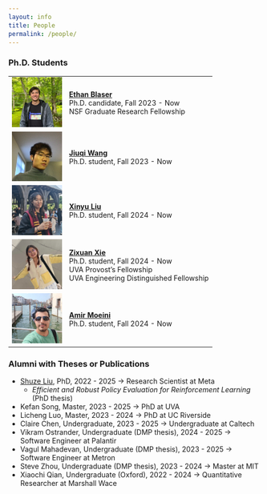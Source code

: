 ```yaml
---
layout: info
title: People 
permalink: /people/
---
```


### Ph.D. Students
<table class="phd_students">
  <tbody>
    <!-- <tr>
      <td> <img class="image" src="/assets/img/people/shuze.jpg"  width="100"/>
      </td>
      <td>
        <p>
          <a target="_blank" rel="noopener noreferrer" href="https://shuzeliu.com/"><b> Shuze Liu </b> </a>
          <br> Ph.D. candidate, Fall 2022 - Now
        </p>
      </td>
    </tr>  -->
    <tr>
      <td> <img class="image" src="/assets/img/people/ethan.jpg"  width="100"/>
      </td>
      <td>
        <p>
          <a target="_blank" rel="noopener noreferrer" href="https://blaserethan.github.io/"> <b> Ethan Blaser </b> </a>
          <br> Ph.D. candidate, Fall 2023 - Now
          <br> NSF Graduate Research Fellowship
        </p>
      </td>
    </tr>
    <tr>
      <td> <img class="image" src="/assets/img/people/jiuqi.jpg"  width="100"/>
      </td>
      <td>
        <p>
          <a target="_blank" rel="noopener noreferrer" href="https://leonardowjq.github.io/"> <b> Jiuqi Wang </b> </a>
          <br> Ph.D. student, Fall 2023 - Now
        </p>
      </td>
    </tr>
    <tr>
      <td> <img class="image" src="/assets/img/people/xinyu.jpeg"  width="100"/>
      </td>
      <td>
        <p>
          <a target="_blank" rel="noopener noreferrer" href="https://saodimao20.github.io/"> <b> Xinyu Liu </b> </a>
          <br> Ph.D. student, Fall 2024 - Now
        </p>
      </td>
    </tr>
    <tr>
      <td> <img class="image" src="/assets/img/people/zixuan.jpeg"  width="100"/>
      </td>
      <td>
        <p>
          <a target="_blank" rel="noopener noreferrer" href="https://wennyxie.github.io/"> <b> Zixuan Xie </b> </a>
          <br> Ph.D. student, Fall 2024 - Now
          <br> UVA Provost’s Fellowship
          <br> UVA Engineering Distinguished Fellowship
        </p>
      </td>
    </tr>
    <tr>
      <td> <img class="image" src="/assets/img/people/amir.jpg"  width="100"/>
      </td>
      <td>
        <p>
          <a target="_blank" rel="noopener noreferrer" href="https://moeiniamir.github.io"> <b> Amir Moeini </b> </a>
          <br> Ph.D. student, Fall 2024 - Now
        </p>
      </td>
    </tr>
  </tbody>
</table>

### Alumni with Theses or Publications
* [Shuze Liu](https://shuzeliu.com/), PhD, 2022 - 2025 &rarr; Research Scientist at Meta 
    - *Efficient and Robust Policy Evaluation for Reinforcement Learning* (PhD thesis)
* Kefan Song, Master, 2023 - 2025 &rarr; PhD at UVA
    <!-- - *Group Fairness in Reinforcement Learning and Large Language Models* (Master thesis) -->
* Licheng Luo, Master, 2023 - 2024 &rarr; PhD at UC Riverside
    <!-- - *Policy Optimization in Robust Markov Decision Processes with Transition Gradient Theorem* (Master thesis) -->
* Claire Chen, Undergraduate, 2023 - 2025 &rarr; Undergraduate at Caltech
* Vikram Ostrander, Undergraduate (DMP thesis), 2024 - 2025 &rarr; Software Engineer at Palantir
* Vagul Mahadevan, Undergraduate (DMP thesis), 2023 - 2025 &rarr; Software Engineer at Metron
    <!-- - *Almost Sure Convergence Rates and Concentration of Stochastic Approximation and Reinforcement Learning with Markovian Noise* -->
    <!-- - *Revisiting a Design Choice in Gradient Temporal Difference Learning* (ICLR 2025) -->
* Steve Zhou, Undergraduate (DMP thesis), 2023 - 2024 &rarr; Master at MIT
* Xiaochi Qian, Undergraduate (Oxford), 2022 - 2024 &rarr; Quantitative Researcher at Marshall Wace
    <!-- - *Stock Trading with Reinforcement Learning: Average Reward Agent and Alpha Preservation* (DMP thesis) -->

